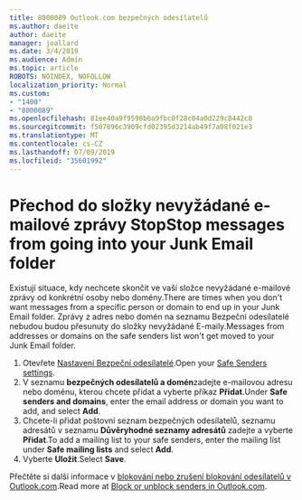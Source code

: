 ```yaml
---
title: 8000089 Outlook.com bezpečných odesílatelů
ms.author: daeite
author: daeite
manager: joallard
ms.date: 3/4/2019
ms.audience: Admin
ms.topic: article
ROBOTS: NOINDEX, NOFOLLOW
localization_priority: Normal
ms.custom:
- "1400"
- "8000089"
ms.openlocfilehash: 81ee40a9f9598b6a9fbc0f28c04a0d229c8442c8
ms.sourcegitcommit: f507896c3909cfd02395d3214ab49f7a08f021e3
ms.translationtype: MT
ms.contentlocale: cs-CZ
ms.lasthandoff: 07/09/2019
ms.locfileid: "35601992"
---
```

# <a name="stop-messages-from-going-into-your-junk-email-folder"></a><span data-ttu-id="f052e-102">Přechod do složky nevyžádané e-mailové zprávy Stop</span><span class="sxs-lookup"><span data-stu-id="f052e-102">Stop messages from going into your Junk Email folder</span></span>

<span data-ttu-id="f052e-103">Existují situace, kdy nechcete skončit ve vaší složce nevyžádané e-mailové zprávy od konkrétní osoby nebo domény.</span><span class="sxs-lookup"><span data-stu-id="f052e-103">There are times when you don't want messages from a specific person or domain to end up in your Junk Email folder.</span></span> <span data-ttu-id="f052e-104">Zprávy z adres nebo domén na seznamu Bezpeční odesílatelé nebudou budou přesunuty do složky nevyžádané E-maily.</span><span class="sxs-lookup"><span data-stu-id="f052e-104">Messages from addresses or domains on the safe senders list won't get moved to your Junk Email folder.</span></span>

1. <span data-ttu-id="f052e-105">Otevřete [Nastavení Bezpeční odesílatelé](https://go.microsoft.com/fwlink/?linkid=2035804).</span><span class="sxs-lookup"><span data-stu-id="f052e-105">Open your [Safe Senders settings](https://go.microsoft.com/fwlink/?linkid=2035804).</span></span>
2. <span data-ttu-id="f052e-106">V seznamu **bezpečných odesílatelů a domén**zadejte e-mailovou adresu nebo doménu, kterou chcete přidat a vyberte příkaz **Přidat**.</span><span class="sxs-lookup"><span data-stu-id="f052e-106">Under **Safe senders and domains**, enter the email address or domain you want to add, and select **Add**.</span></span>
3. <span data-ttu-id="f052e-107">Chcete-li přidat poštovní seznam bezpečných odesílatelů, seznamu adresátů v seznamu **Důvěryhodné seznamy adresátů** zadejte a vyberte **Přidat**.</span><span class="sxs-lookup"><span data-stu-id="f052e-107">To add a mailing list to your safe senders, enter the mailing list under **Safe mailing lists** and select **Add**.</span></span>
4. <span data-ttu-id="f052e-108">Vyberte **Uložit**.</span><span class="sxs-lookup"><span data-stu-id="f052e-108">Select **Save**.</span></span>

<span data-ttu-id="f052e-109">Přečtěte si další informace v [blokování nebo zrušení blokování odesílatelů v Outlook.com](https://support.office.com/article/afba1c94-77bb-4f50-8b85-057cf52f4d5e?wt.mc_id=Office_Outlook_com_Alchemy).</span><span class="sxs-lookup"><span data-stu-id="f052e-109">Read more at [Block or unblock senders in Outlook.com](https://support.office.com/article/afba1c94-77bb-4f50-8b85-057cf52f4d5e?wt.mc_id=Office_Outlook_com_Alchemy).</span></span>